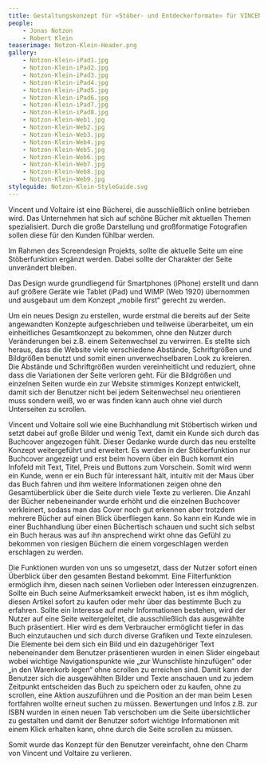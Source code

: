 ```yaml
---
title: Gestaltungskonzept für «Stöber- und Entdeckerformate» für VINCENT&VOLTAIRE
people:
    - Jonas Notzon
    - Robert Klein
teaserimage: Notzon-Klein-Header.png
gallery:
    - Notzon-Klein-iPad1.jpg
    - Notzon-Klein-iPad2.jpg
    - Notzon-Klein-iPad3.jpg
    - Notzon-Klein-iPad4.jpg
    - Notzon-Klein-iPad5.jpg
    - Notzon-Klein-iPad6.jpg
    - Notzon-Klein-iPad7.jpg
    - Notzon-Klein-iPad8.jpg
    - Notzon-Klein-Web1.jpg
    - Notzon-Klein-Web2.jpg
    - Notzon-Klein-Web3.jpg
    - Notzon-Klein-Web4.jpg
    - Notzon-Klein-Web5.jpg
    - Notzon-Klein-Web6.jpg
    - Notzon-Klein-Web7.jpg
    - Notzon-Klein-Web8.jpg
    - Notzon-Klein-Web9.jpg
styleguide: Notzon-Klein-StyleGuide.svg
---
```


Vincent und Voltaire ist eine Bücherei, die ausschließlich online betrieben wird. Das Unternehmen hat sich auf schöne Bücher mit aktuellen Themen spezialisiert. Durch die große Darstellung und großformatige Fotografien sollen diese für den Kunden fühlbar werden. 

Im Rahmen des Screendesign Projekts, sollte die aktuelle Seite um eine Stöberfunktion ergänzt werden. Dabei sollte der Charakter der Seite unverändert bleiben.

Das Design wurde grundliegend für Smartphones (iPhone) erstellt und dann auf größere Geräte wie Tablet (iPad) und WIMP (Web 1920) übernommen und ausgebaut um dem Konzept „mobile first“ gerecht zu werden.

Um ein neues Design zu erstellen, wurde erstmal die bereits auf der Seite angewandten Konzepte aufgeschrieben und teilweise überarbeitet, um ein einheitliches Gesamtkonzept zu bekommen, ohne den Nutzer durch Veränderungen bei z.B. einem Seitenwechsel zu verwirren.
Es stellte sich heraus, dass die Website viele verschiedene Abstände, Schriftgrößen und Bildgrößen benutzt und somit einen unverwechselbaren Look zu kreieren. Die Abstände und Schriftgrößen wurden vereinheitlicht und reduziert, ohne dass die Variationen der Seite verloren geht. Für die Bildgrößen und einzelnen Seiten wurde ein zur Website stimmiges Konzept entwickelt, damit sich der Benutzer nicht bei jedem Seitenwechsel neu orientieren muss sondern weiß, wo er was finden kann auch ohne viel durch Unterseiten zu scrollen.

Vincent und Voltaire soll wie eine Buchhandlung mit Stöbertisch wirken und setzt dabei auf große Bilder und wenig Text, damit ein Kunde sich durch das Buchcover angezogen fühlt. Dieser Gedanke wurde durch das neu erstellte Konzept weitergeführt und erweitert. Es werden in der Stöberfunktion nur Buchcover angezeigt und erst beim hovern über ein Buch kommt ein Infofeld mit Text, Titel, Preis und Buttons zum Vorschein. Somit wird wenn ein Kunde, wenn er ein Buch für interessant hält, intuitiv mit der Maus über das Buch fahren und ihm weitere Informationen zeigen ohne den Gesamtüberblick über die Seite durch viele Texte zu verlieren.
Die Anzahl der Bücher nebeneinander wurde erhöht und die einzelnen Buchcover verkleinert, sodass man das Cover noch gut erkennen aber trotzdem mehrere Bücher auf einen Blick überfliegen kann. So kann ein Kunde wie in einer Buchhandlung über einen Büchertisch schauen und sucht sich selbst ein Buch heraus was auf ihn ansprechend wirkt ohne das Gefühl zu bekommen von riesigen Büchern die einem vorgeschlagen werden erschlagen zu werden.

Die Funktionen wurden von uns so umgesetzt, dass der Nutzer sofort einen Überblick über den gesamten Bestand bekommt. Eine Filterfunktion ermöglich ihm, diesen nach seinen Vorlieben oder Interessen einzugrenzen. Sollte ein Buch seine Aufmerksamkeit erweckt haben, ist es ihm möglich, diesen Artikel sofort zu kaufen oder mehr über das bestimmte Buch zu erfahren. Sollte ein Interesse auf mehr Informationen bestehen, wird der Nutzer auf eine Seite weitergeleitet, die ausschließlich das ausgewählte Buch präsentiert. Hier wird es dem Verbraucher ermöglicht tiefer in das Buch einzutauchen und sich durch diverse Grafiken und Texte einzulesen. Die Elemente bei dem sich ein Bild und ein dazugehöriger Text nebeneinander dem Benutzer präsentieren wurden in einen Slider eingebaut wobei wichtige Navigationspunkte wie „zur Wunschliste hinzufügen“ oder „in den Warenkorb legen“ ohne scrollen zu erreichen sind. Damit kann der Benutzer sich die ausgewählten Bilder und Texte anschauen und zu jedem Zeitpunkt entscheiden das Buch zu speichern oder zu kaufen, ohne zu scrollen, eine Aktion auszuführen und die Position an der man beim Lesen fortfahren wollte erneut suchen zu müssen.
Bewertungen und Infos z.B. zur ISBN wurden in einen neuen Tab verschoben um die Seite übersichtlicher zu gestalten und damit der Benutzer sofort wichtige Informationen mit einem Klick erhalten kann, ohne durch die Seite scrollen zu müssen.

Somit wurde das Konzept für den Benutzer vereinfacht, ohne den Charm von Vincent und Voltaire zu verlieren.

